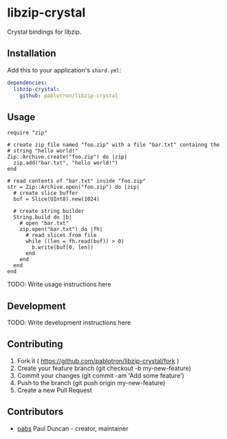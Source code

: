 # libzip-crystal

Crystal bindings for libzip.

## Installation


Add this to your application's `shard.yml`:

```yaml
dependencies:
  libzip-crystal:
    github: pablotron/libzip-crystal
```


## Usage


```crystal
require "zip"

# create zip file named "foo.zip" with a file "bar.txt" containng the
# string "hello world!"
Zip::Archive.create("foo.zip") do |zip|
  zip.add("bar.txt", "hello world!")
end

# read contents of "bar.txt" inside "foo.zip"
str = Zip::Archive.open("foo.zip") do |zip|
  # create slice buffer
  buf = Slice(UInt8).new(1024)

  # create string builder
  String.build do |b|
    # open "bar.txt"
    zip.open("bar.txt") do |fh|
      # read slices from file
      while ((len = fh.read(buf)) > 0)
        b.write(buf[0, len])
      end
    end
  end
end

```


TODO: Write usage instructions here

## Development

TODO: Write development instructions here

## Contributing

1. Fork it ( https://github.com/pablotron/libzip-crystal/fork )
2. Create your feature branch (git checkout -b my-new-feature)
3. Commit your changes (git commit -am 'Add some feature')
4. Push to the branch (git push origin my-new-feature)
5. Create a new Pull Request

## Contributors

- [pabs](https://github.com/pablotron) Paul Duncan - creator, maintainer
